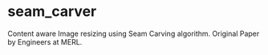 # seam_carver
Content aware Image resizing using Seam Carving algorithm. Original Paper by Engineers at MERL.
